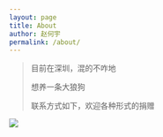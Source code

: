 ```yaml
---
layout: page
title: About
author: 赵何宇
permalink: /about/
---
```


> 目前在深圳，混的不咋地
>
> 想养一条大狼狗
>
> 联系方式如下，欢迎各种形式的捐赠

![](https://avatars0.githubusercontent.com/u/31268524?v=4&s=460)